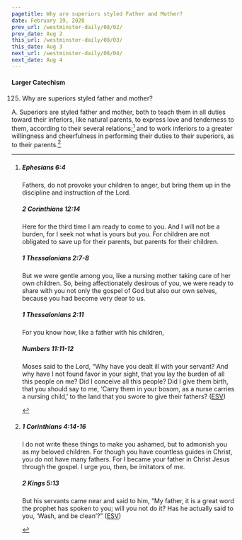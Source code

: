 ```yaml
---
pagetitle: Why are superiors styled Father and Mother?
date: February 19, 2020
prev_url: /westminster-daily/08/02/
prev_date: Aug 2
this_url: /westminster-daily/08/03/
this_date: Aug 3
next_url: /westminster-daily/08/04/
next_date: Aug 4
---
```


#### Larger Catechism

125. Why are superiors styled father and mother?

A. Superiors are styled father and mother, both to teach them in all duties toward their inferiors, like natural parents, to express love and tenderness to them, according to their several relations;[^fnref:wlc1] and to work inferiors to a greater willingness and cheerfulness in performing their duties to their superiors, as to their parents.[^fnref:wlc2]


[^fnref:wlc1]: <div class="esv"><h5>Ephesians 6:4</h5> <div class="esv-text"><p id="p49006004.01-1">Fathers, do not provoke your children to anger, but bring them up in the discipline and instruction of the Lord.</p> </div><h5>2 Corinthians 12:14</h5> <div class="esv-text"><p id="p47012014.01-2">Here for the third time I am ready to come to you. And I will not be a burden, for I seek not what is yours but you. For children are not obligated to save up for their parents, but parents for their children.</p> </div><h5>1 Thessalonians 2:7-8</h5> <div class="esv-text"><p id="p52002007.01-3">But we were gentle among you, like a nursing mother taking care of her own children. So, being affectionately desirous of you, we were ready to share with you not only the gospel of God but also our own selves, because you had become very dear to us.</p> </div><h5>1 Thessalonians 2:11</h5> <div class="esv-text"><p id="p52002011.01-4">For you know how, like a father with his children,</p> </div><h5>Numbers 11:11-12</h5> <div class="esv-text"><p id="p04011011.01-5">Moses said to the <span class="small-caps">Lord</span>, &#8220;Why have you dealt ill with your servant? And why have I not found favor in your sight, that you lay the burden of all this people on me? Did I conceive all this people? Did I give them birth, that you should say to me, &#8216;Carry them in your bosom, as a nurse carries a nursing child,&#8217; to the land that you swore to give their fathers?  (<a href="http://www.esv.org" class="copyright">ESV</a>)</p> </div> </div>

[^fnref:wlc2]: <div class="esv"><h5>1 Corinthians 4:14-16</h5> <div class="esv-text"><p id="p46004014.01-1">I do not write these things to make you ashamed, but to admonish you as my beloved children. For though you have countless guides in Christ, you do not have many fathers. For I became your father in Christ Jesus through the gospel. I urge you, then, be imitators of me.</p> </div><h5>2 Kings 5:13</h5> <div class="esv-text"><p id="p12005013.01-2">But his servants came near and said to him, &#8220;My father, it is a great word the prophet has spoken to you; will you not do it? Has he actually said to you, &#8216;Wash, and be clean&#8217;?&#8221;  (<a href="http://www.esv.org" class="copyright">ESV</a>)</p> </div> </div>

